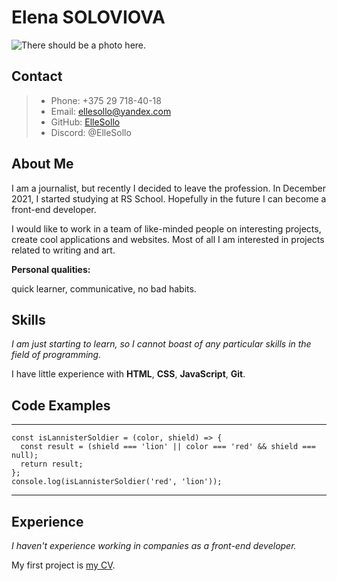 # **Elena SOLOVIOVA**
![There should be a photo here.](https://b.radikal.ru/b39/2112/08/b2cb376e5999.png "Elena Soloviova")
## **Contact**
> * Phone: +375 29 718-40-18
> * Email: ellesollo@yandex.com
> * GitHub: [ElleSollo](https://github.com/ElleSollo "I'm on GitHub")
> * Discord: @ElleSollo
## **About Me**
I am a journalist, but recently I decided to leave the profession. In December 2021, I started studying at RS School. Hopefully in the future I can become a front-end developer.

I would like to work in a team of like-minded people on interesting projects, create cool applications and websites. Most of all I am interested in projects related to writing and art.

**Personal qualities:**

quick learner, communicative, no bad habits.
## **Skills**
_I am just starting to learn, so I cannot boast of any particular skills in the field of programming._

I have little experience with __HTML__, __CSS__, __JavaScript__, __Git__.
## **Code Examples**
-------
```
const isLannisterSoldier = (color, shield) => {
  const result = (shield === 'lion' || color === 'red' && shield === null);
  return result;
};
console.log(isLannisterSoldier('red', 'lion'));
```
-------
## **Experience**
_I haven't experience working in companies as a front-end developer._

My first project is [my CV](https://ellesollo.github.io/rsschool-cv/cv "CV Elena Soloviova").